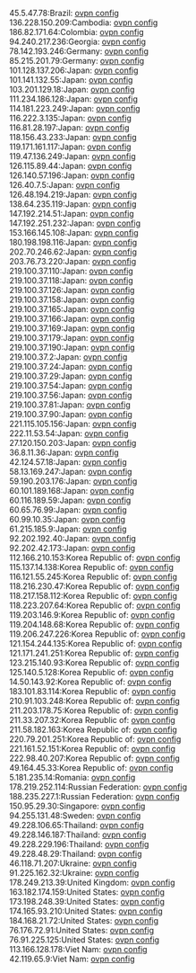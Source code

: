 45.5.47.78:Brazil: [ovpn config](vpn/45_5_47_78.ovpn)  
136.228.150.209:Cambodia: [ovpn config](vpn/136_228_150_209.ovpn)  
186.82.171.64:Colombia: [ovpn config](vpn/186_82_171_64.ovpn)  
94.240.217.236:Georgia: [ovpn config](vpn/94_240_217_236.ovpn)  
78.142.193.246:Germany: [ovpn config](vpn/78_142_193_246.ovpn)  
85.215.201.79:Germany: [ovpn config](vpn/85_215_201_79.ovpn)  
101.128.137.206:Japan: [ovpn config](vpn/101_128_137_206.ovpn)  
101.141.132.55:Japan: [ovpn config](vpn/101_141_132_55.ovpn)  
103.201.129.18:Japan: [ovpn config](vpn/103_201_129_18.ovpn)  
111.234.186.128:Japan: [ovpn config](vpn/111_234_186_128.ovpn)  
114.181.223.249:Japan: [ovpn config](vpn/114_181_223_249.ovpn)  
116.222.3.135:Japan: [ovpn config](vpn/116_222_3_135.ovpn)  
116.81.28.197:Japan: [ovpn config](vpn/116_81_28_197.ovpn)  
118.156.43.233:Japan: [ovpn config](vpn/118_156_43_233.ovpn)  
119.171.161.117:Japan: [ovpn config](vpn/119_171_161_117.ovpn)  
119.47.136.249:Japan: [ovpn config](vpn/119_47_136_249.ovpn)  
126.115.89.44:Japan: [ovpn config](vpn/126_115_89_44.ovpn)  
126.140.57.196:Japan: [ovpn config](vpn/126_140_57_196.ovpn)  
126.40.7.5:Japan: [ovpn config](vpn/126_40_7_5.ovpn)  
126.48.194.219:Japan: [ovpn config](vpn/126_48_194_219.ovpn)  
138.64.235.119:Japan: [ovpn config](vpn/138_64_235_119.ovpn)  
147.192.214.51:Japan: [ovpn config](vpn/147_192_214_51.ovpn)  
147.192.251.232:Japan: [ovpn config](vpn/147_192_251_232.ovpn)  
153.166.145.108:Japan: [ovpn config](vpn/153_166_145_108.ovpn)  
180.198.198.116:Japan: [ovpn config](vpn/180_198_198_116.ovpn)  
202.70.246.62:Japan: [ovpn config](vpn/202_70_246_62.ovpn)  
203.76.73.220:Japan: [ovpn config](vpn/203_76_73_220.ovpn)  
219.100.37.110:Japan: [ovpn config](vpn/219_100_37_110.ovpn)  
219.100.37.118:Japan: [ovpn config](vpn/219_100_37_118.ovpn)  
219.100.37.126:Japan: [ovpn config](vpn/219_100_37_126.ovpn)  
219.100.37.158:Japan: [ovpn config](vpn/219_100_37_158.ovpn)  
219.100.37.165:Japan: [ovpn config](vpn/219_100_37_165.ovpn)  
219.100.37.166:Japan: [ovpn config](vpn/219_100_37_166.ovpn)  
219.100.37.169:Japan: [ovpn config](vpn/219_100_37_169.ovpn)  
219.100.37.179:Japan: [ovpn config](vpn/219_100_37_179.ovpn)  
219.100.37.190:Japan: [ovpn config](vpn/219_100_37_190.ovpn)  
219.100.37.2:Japan: [ovpn config](vpn/219_100_37_2.ovpn)  
219.100.37.24:Japan: [ovpn config](vpn/219_100_37_24.ovpn)  
219.100.37.29:Japan: [ovpn config](vpn/219_100_37_29.ovpn)  
219.100.37.54:Japan: [ovpn config](vpn/219_100_37_54.ovpn)  
219.100.37.56:Japan: [ovpn config](vpn/219_100_37_56.ovpn)  
219.100.37.81:Japan: [ovpn config](vpn/219_100_37_81.ovpn)  
219.100.37.90:Japan: [ovpn config](vpn/219_100_37_90.ovpn)  
221.115.105.156:Japan: [ovpn config](vpn/221_115_105_156.ovpn)  
222.11.53.54:Japan: [ovpn config](vpn/222_11_53_54.ovpn)  
27.120.150.203:Japan: [ovpn config](vpn/27_120_150_203.ovpn)  
36.8.11.36:Japan: [ovpn config](vpn/36_8_11_36.ovpn)  
42.124.57.18:Japan: [ovpn config](vpn/42_124_57_18.ovpn)  
58.13.169.247:Japan: [ovpn config](vpn/58_13_169_247.ovpn)  
59.190.203.176:Japan: [ovpn config](vpn/59_190_203_176.ovpn)  
60.101.189.168:Japan: [ovpn config](vpn/60_101_189_168.ovpn)  
60.116.189.59:Japan: [ovpn config](vpn/60_116_189_59.ovpn)  
60.65.76.99:Japan: [ovpn config](vpn/60_65_76_99.ovpn)  
60.99.10.35:Japan: [ovpn config](vpn/60_99_10_35.ovpn)  
61.215.185.9:Japan: [ovpn config](vpn/61_215_185_9.ovpn)  
92.202.192.40:Japan: [ovpn config](vpn/92_202_192_40.ovpn)  
92.202.42.173:Japan: [ovpn config](vpn/92_202_42_173.ovpn)  
112.166.210.153:Korea Republic of: [ovpn config](vpn/112_166_210_153.ovpn)  
115.137.14.138:Korea Republic of: [ovpn config](vpn/115_137_14_138.ovpn)  
116.121.55.245:Korea Republic of: [ovpn config](vpn/116_121_55_245.ovpn)  
118.216.230.47:Korea Republic of: [ovpn config](vpn/118_216_230_47.ovpn)  
118.217.158.112:Korea Republic of: [ovpn config](vpn/118_217_158_112.ovpn)  
118.223.207.64:Korea Republic of: [ovpn config](vpn/118_223_207_64.ovpn)  
119.203.146.9:Korea Republic of: [ovpn config](vpn/119_203_146_9.ovpn)  
119.204.148.68:Korea Republic of: [ovpn config](vpn/119_204_148_68.ovpn)  
119.206.247.226:Korea Republic of: [ovpn config](vpn/119_206_247_226.ovpn)  
121.154.244.135:Korea Republic of: [ovpn config](vpn/121_154_244_135.ovpn)  
121.171.241.251:Korea Republic of: [ovpn config](vpn/121_171_241_251.ovpn)  
123.215.140.93:Korea Republic of: [ovpn config](vpn/123_215_140_93.ovpn)  
125.140.5.128:Korea Republic of: [ovpn config](vpn/125_140_5_128.ovpn)  
14.50.143.92:Korea Republic of: [ovpn config](vpn/14_50_143_92.ovpn)  
183.101.83.114:Korea Republic of: [ovpn config](vpn/183_101_83_114.ovpn)  
210.91.103.248:Korea Republic of: [ovpn config](vpn/210_91_103_248.ovpn)  
211.203.178.75:Korea Republic of: [ovpn config](vpn/211_203_178_75.ovpn)  
211.33.207.32:Korea Republic of: [ovpn config](vpn/211_33_207_32.ovpn)  
211.58.182.163:Korea Republic of: [ovpn config](vpn/211_58_182_163.ovpn)  
220.79.201.251:Korea Republic of: [ovpn config](vpn/220_79_201_251.ovpn)  
221.161.52.151:Korea Republic of: [ovpn config](vpn/221_161_52_151.ovpn)  
222.98.40.207:Korea Republic of: [ovpn config](vpn/222_98_40_207.ovpn)  
49.164.45.33:Korea Republic of: [ovpn config](vpn/49_164_45_33.ovpn)  
5.181.235.14:Romania: [ovpn config](vpn/5_181_235_14.ovpn)  
178.219.252.114:Russian Federation: [ovpn config](vpn/178_219_252_114.ovpn)  
188.235.227.1:Russian Federation: [ovpn config](vpn/188_235_227_1.ovpn)  
150.95.29.30:Singapore: [ovpn config](vpn/150_95_29_30.ovpn)  
94.255.131.48:Sweden: [ovpn config](vpn/94_255_131_48.ovpn)  
49.228.106.65:Thailand: [ovpn config](vpn/49_228_106_65.ovpn)  
49.228.146.187:Thailand: [ovpn config](vpn/49_228_146_187.ovpn)  
49.228.229.196:Thailand: [ovpn config](vpn/49_228_229_196.ovpn)  
49.228.48.29:Thailand: [ovpn config](vpn/49_228_48_29.ovpn)  
46.118.71.207:Ukraine: [ovpn config](vpn/46_118_71_207.ovpn)  
91.225.162.32:Ukraine: [ovpn config](vpn/91_225_162_32.ovpn)  
178.249.213.39:United Kingdom: [ovpn config](vpn/178_249_213_39.ovpn)  
163.182.174.159:United States: [ovpn config](vpn/163_182_174_159.ovpn)  
173.198.248.39:United States: [ovpn config](vpn/173_198_248_39.ovpn)  
174.165.93.210:United States: [ovpn config](vpn/174_165_93_210.ovpn)  
184.168.21.72:United States: [ovpn config](vpn/184_168_21_72.ovpn)  
76.176.72.91:United States: [ovpn config](vpn/76_176_72_91.ovpn)  
76.91.225.125:United States: [ovpn config](vpn/76_91_225_125.ovpn)  
113.166.128.178:Viet Nam: [ovpn config](vpn/113_166_128_178.ovpn)  
42.119.65.9:Viet Nam: [ovpn config](vpn/42_119_65_9.ovpn)  
